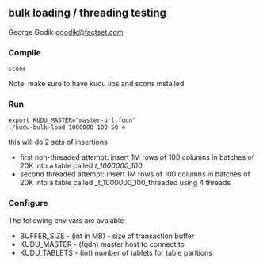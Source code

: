 ## bulk loading / threading testing

George Godik ggodik@factset.com

### Compile

```scons```

Note: make sure to have kudu libs and scons installed


### Run

```
export KUDU_MASTER="master-url.fqdn"
./kudu-bulk-load 1000000 100 50 4
```

this will do 2 sets of insertions

 * first non-threaded attempt: insert 1M rows of 100 columns in batches of 20K into a table called _t_1000000_100_
 * second threaded attempt: insert 1M rows of 100 columns in batches of 20K into a table called _t_1000000_100_threaded using 4 threads


### Configure

The following env vars are avaiable

 * BUFFER_SIZE - (int in MB) - size of transaction buffer
 * KUDU_MASTER - (fqdn) master host to connect to
 * KUDU_TABLETS - (int) number of tablets for table paritions